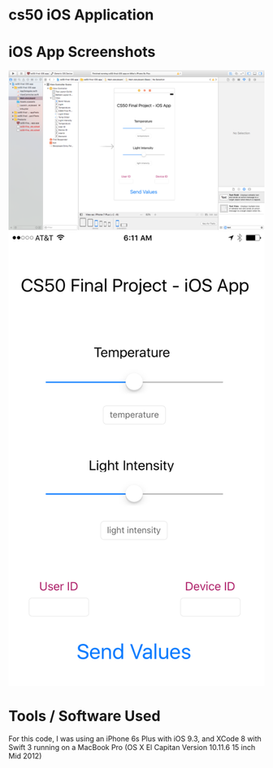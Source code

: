# cs50 iOS Application

# iOS App Screenshots

![alt text](iOS-images/cs50-final-ios-app-main-storyboard.png "Main.storyboard screenshot")
![alt text](iOS-images/cs50-final-ios-app-screenshot.PNG "App Screenshot running on iPhone 6s Plus")

# Tools / Software Used

For this code, I was using an iPhone 6s Plus with iOS 9.3, and XCode 8 with Swift 3 running on a MacBook Pro (OS X El Capitan Version 10.11.6 15 inch Mid 2012)
